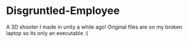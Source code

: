 # Disgruntled-Employee
A 3D shooter I made in unity a while ago! Original files are on my broken laptop so its only an executable :(
